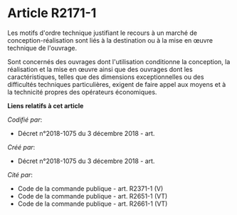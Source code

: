 # Article R2171-1

Les motifs d'ordre technique justifiant le recours à un marché de conception-réalisation sont liés à la destination ou à la
mise en œuvre technique de l'ouvrage.

Sont concernés des ouvrages dont l'utilisation conditionne la conception, la réalisation et la mise en œuvre ainsi que des
ouvrages dont les caractéristiques, telles que des dimensions exceptionnelles ou des difficultés techniques particulières,
exigent de faire appel aux moyens et à la technicité propres des opérateurs économiques.

**Liens relatifs à cet article**

_Codifié par_:

  - Décret n°2018-1075 du 3 décembre 2018 - art.

_Créé par_:

  - Décret n°2018-1075 du 3 décembre 2018 - art.

_Cité par_:

  - Code de la commande publique - art. R2371-1 (V)
  - Code de la commande publique - art. R2651-1 (VT)
  - Code de la commande publique - art. R2661-1 (VT)
